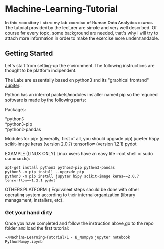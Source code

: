 # Machine-Learning-Tutorial
In this repository i store my lab exercise of Human Data Analytics course.
The tutorial provided by the lecturer are simple and very well described.
Of course for every topic, some background are needed, that's why i will try
to attach more information in order to make the exercise more understandable.

## Getting Started
Let's start from setting-up the environment.
The following instructions are thought to be platform indipendent.

The Labs are essentially based on python3 and its "graphical frontend" [Jupiter](http://jupyter.org/).. 

Python has an internal packets/modules installer named pip so the required software is made by the following parts:

Packages:

*python3 <br/>
*python3-pip <br/>
*python3-pandas  <br/>

Modules for pip: (generally, first of all, you should upgrade pip)
jupyter
h5py
scikit-image
keras (version 2.0.7)
tensorflow (version 1.2.1)
pydot

EXAMPLE (LINUX ONLY)
Linux users have an easy life (root shell or sudo commands):

```
apt-get install python3 python3-pip python3-pandas
python3 -m pip install --upgrade pip
python3 -m pip install jupyter h5py scikit-image keras==2.0.7 tensorflow==1.2.1 pydot
```

OTHERS PLATFORM :)
Equivalent steps should be done with other operating system according to their internal organization (library managament, installers, etc).

### Get your hand dirty
Once you have completed and follow the instruction above,go to the repo folder and load the first tutorial:
```
~/Machine-Learning-Tutorial/1 - B_Numpy$ jupyter notebook PythonNumpy.ipynb
```



